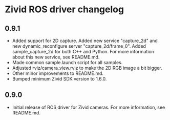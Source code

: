 # Zivid ROS driver changelog

## 0.9.1

* Added support for 2D capture. Added new service "capture_2d" and new dynamic_reconfigure
  server "capture_2d/frame_0". Added sample_capture_2d for both C++ and Python. For more
  information about this new service, see README.md.
* Made common sample.launch script for all samples.
* Adjusted rviz/camera_view.rviz to make the 2D RGB image a bit bigger.
* Other minor improvements to README.md.
* Bumped minimum Zivid SDK version to 1.6.0.

## 0.9.0

* Initial release of ROS driver for Zivid cameras. For more information, see README.md.
